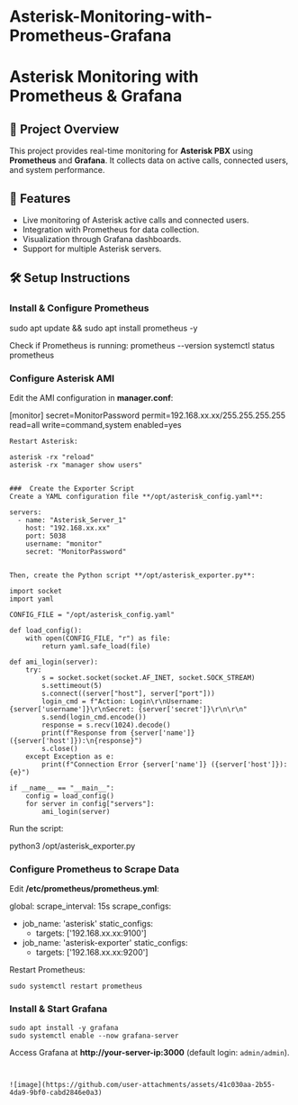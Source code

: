 # Asterisk-Monitoring-with-Prometheus-Grafana
# Asterisk Monitoring with Prometheus & Grafana

## 📌 Project Overview
This project provides real-time monitoring for **Asterisk PBX** using **Prometheus** and **Grafana**. It collects data on active calls, connected users, and system performance.

## 🚀 Features
- Live monitoring of Asterisk active calls and connected users.
- Integration with Prometheus for data collection.
- Visualization through Grafana dashboards.
- Support for multiple Asterisk servers.

## 🛠️ Setup Instructions

###  Install & Configure Prometheus
sudo apt update && sudo apt install prometheus -y

Check if Prometheus is running:
prometheus --version
systemctl status prometheus


###  Configure Asterisk AMI
Edit the AMI configuration in **manager.conf**:

[monitor]
secret=MonitorPassword
permit=192.168.xx.xx/255.255.255.255
read=all
write=command,system
enabled=yes
```
Restart Asterisk:

asterisk -rx "reload"
asterisk -rx "manager show users"


###  Create the Exporter Script
Create a YAML configuration file **/opt/asterisk_config.yaml**:

servers:
  - name: "Asterisk_Server_1"
    host: "192.168.xx.xx"
    port: 5038
    username: "monitor"
    secret: "MonitorPassword"


Then, create the Python script **/opt/asterisk_exporter.py**:

import socket
import yaml

CONFIG_FILE = "/opt/asterisk_config.yaml"

def load_config():
    with open(CONFIG_FILE, "r") as file:
        return yaml.safe_load(file)

def ami_login(server):
    try:
        s = socket.socket(socket.AF_INET, socket.SOCK_STREAM)
        s.settimeout(5)
        s.connect((server["host"], server["port"]))
        login_cmd = f"Action: Login\r\nUsername: {server['username']}\r\nSecret: {server['secret']}\r\n\r\n"
        s.send(login_cmd.encode())
        response = s.recv(1024).decode()
        print(f"Response from {server['name']} ({server['host']}):\n{response}")
        s.close()
    except Exception as e:
        print(f"Connection Error {server['name']} ({server['host']}): {e}")

if __name__ == "__main__":
    config = load_config()
    for server in config["servers"]:
        ami_login(server)
```
Run the script:

python3 /opt/asterisk_exporter.py


### Configure Prometheus to Scrape Data
Edit **/etc/prometheus/prometheus.yml**:

global:
  scrape_interval: 15s
scrape_configs:
  - job_name: 'asterisk'
    static_configs:
      - targets: ['192.168.xx.xx:9100']
  - job_name: 'asterisk-exporter'
    static_configs:
      - targets: ['192.168.xx.xx:9200']

Restart Prometheus:
```
sudo systemctl restart prometheus
```

### Install & Start Grafana
```
sudo apt install -y grafana
sudo systemctl enable --now grafana-server
```
Access Grafana at **http://your-server-ip:3000** (default login: `admin/admin`).


```


![image](https://github.com/user-attachments/assets/41c030aa-2b55-4da9-9bf0-cabd2846e0a3)

